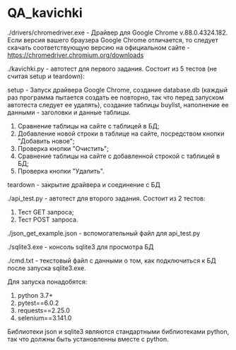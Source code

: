 # QA_kavichki


./drivers/chromedriver.exe - Драйвер для Google Chrome v.88.0.4324.182. Если версия вашего браузера Google Chrome отличается, то следует скачать соответствующую версию на официальном сайте - https://chromedriver.chromium.org/downloads

./kavichki.py - автотест для первого задания. Состоит из 5 тестов (не считая setup и teardown): 

setup - Запуск драйвера Google Chrome, создание database.db (каждый раз программа пытается создать ее повторно, так что перед запуском автотеста следует ее удалять), создание таблицы buylist, наполнение ее данными - заголовки и данные таблицы.
1. Сравнение таблицы на сайте с таблицей в БД;
2. Добавление новой строки в таблице на сайте, посредством кнопки "Добавить новое";
3. Проверка кнопки "Очистить"; 
4. Сравнение таблицы на сайте с добавленной строкой с таблицей в БД;
6. Проверка кнопки "Удалить".

teardown - закрытие драйвера и соединение с БД

./api_test.py - автотест для второго задания. Состоит из 2 тестов:
1. Тест GET запроса;
2. Тест POST запроса.

./json_get_example.json - вспомогательный файл для api_test.py

./sqlite3.exe - консоль sqlite3 для просмотра БД

./cmd.txt - текстовый файл с данными о том, как подключиться к БД после запуска sqlite3.exe.

Для запуска понадобятся:
1. python 3.7+
2. pytest==6.0.2
3. requests==2.25.0
4. selenium==3.141.0

Библиотеки json и sqlite3 являются стандартными библиотеками python, так что должны быть установленны вместе с python.
